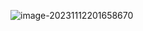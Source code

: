 ![image-20231112201658670](C:\Users\张奉静\AppData\Roaming\Typora\typora-user-images\image-20231112201658670.png)